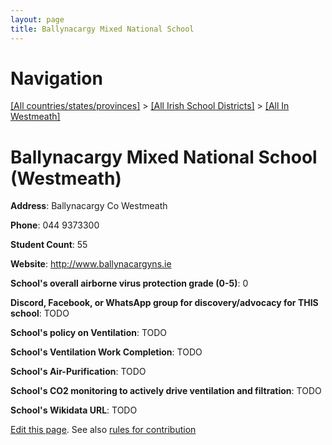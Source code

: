 ```yaml
---
layout: page
title: Ballynacargy Mixed National School
---
```

# Navigation

[[All countries/states/provinces]](../../..) > [[All Irish School Districts]](../..) > [[All In Westmeath]](..)

# Ballynacargy Mixed National School (Westmeath)

**Address**: Ballynacargy Co Westmeath

**Phone**: 044 9373300

**Student Count**: 55

**Website**: <http://www.ballynacargyns.ie>

**School's overall airborne virus protection grade (0-5)**: 0

**Discord, Facebook, or WhatsApp group for discovery/advocacy for THIS school**: TODO

**School's policy on Ventilation**: TODO

**School's Ventilation Work Completion**: TODO

**School's Air-Purification**: TODO

**School's CO2 monitoring to actively drive ventilation and filtration**: TODO

**School's Wikidata URL**: TODO


[Edit this page](https://github.com/ventilate-schools/Ireland/edit/main/./Westmeath/Ballynacargy_Mixed_National_School.md). See also [rules for contribution](../../../contribution-rules/)